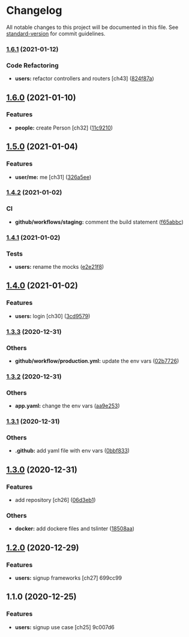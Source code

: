 # Changelog

All notable changes to this project will be documented in this file. See [standard-version](https://github.com/conventional-changelog/standard-version) for commit guidelines.

### [1.6.1](https://github.com/brucegroverlee/crowdcheck-backend/compare/v1.6.0...v1.6.1) (2021-01-12)


### Code Refactoring

* **users:** refactor controllers and routers [ch43] ([824f87a](https://github.com/brucegroverlee/crowdcheck-backend/commit/824f87abaa51b13633feeb3dc934b7a6e6486050))

## [1.6.0](https://github.com/brucegroverlee/crowdcheck-backend/compare/v1.5.0...v1.6.0) (2021-01-10)


### Features

* **people:** create Person [ch32] ([11c9210](https://github.com/brucegroverlee/crowdcheck-backend/commit/11c92104743c0fb3c1e75b77871d529e1d2ffbc1))

## [1.5.0](https://github.com/brucegroverlee/crowdcheck-backend/compare/v1.4.2...v1.5.0) (2021-01-04)


### Features

* **user/me:** me [ch31] ([326a5ee](https://github.com/brucegroverlee/crowdcheck-backend/commit/326a5eeb7daa7e22de9bed4947b49924d0801b4f))

### [1.4.2](https://github.com/brucegroverlee/crowdcheck-backend/compare/v1.4.1...v1.4.2) (2021-01-02)


### CI

* **github/workflows/staging:** comment the build statement ([f65abbc](https://github.com/brucegroverlee/crowdcheck-backend/commit/f65abbc38f4b0eff05da7da239a3bbab1c404fa3))

### [1.4.1](https://github.com/brucegroverlee/crowdcheck-backend/compare/v1.4.0...v1.4.1) (2021-01-02)


### Tests

* **users:** rename the mocks ([e2e21f8](https://github.com/brucegroverlee/crowdcheck-backend/commit/e2e21f84d7e94f797a58cad9e4831be6c43de554))

## [1.4.0](https://github.com/brucegroverlee/crowdcheck-backend/compare/v1.3.3...v1.4.0) (2021-01-02)


### Features

* **users:** login [ch30] ([3cd9579](https://github.com/brucegroverlee/crowdcheck-backend/commit/3cd95795dc9a91c60193b62b0fbcdd0c656dc84c))

### [1.3.3](https://github.com/brucegroverlee/crowdcheck-backend/compare/v1.3.2...v1.3.3) (2020-12-31)


### Others

* **github/workflow/production.yml:** update the env vars ([02b7726](https://github.com/brucegroverlee/crowdcheck-backend/commit/02b7726055a8768e912cbc37d1410c49bef0ff10))

### [1.3.2](https://github.com/brucegroverlee/crowdcheck-backend/compare/v1.3.1...v1.3.2) (2020-12-31)


### Others

* **app.yaml:** change the env vars ([aa9e253](https://github.com/brucegroverlee/crowdcheck-backend/commit/aa9e253328180d7ce86f98fb618be3f08586ce02))

### [1.3.1](https://github.com/brucegroverlee/crowdcheck-backend/compare/v1.3.0...v1.3.1) (2020-12-31)


### Others

* **.github:** add yaml file with env vars ([0bbf833](https://github.com/brucegroverlee/crowdcheck-backend/commit/0bbf83305dce3581c9f247eda9191546f0426197))

## [1.3.0](https://github.com/brucegroverlee/crowdcheck-backend/compare/v1.2.0...v1.3.0) (2020-12-31)


### Features

* add repository [ch26] ([06d3eb1](https://github.com/brucegroverlee/crowdcheck-backend/commit/06d3eb1ffe1df86d0e72561d63f48827a29e139e))


### Others

* **docker:** add dockere files and tslinter ([18508aa](https://github.com/brucegroverlee/crowdcheck-backend/commit/18508aa2a23cef7bccd14d826efeb8f705fa6875))

## [1.2.0](///compare/v1.1.0...v1.2.0) (2020-12-29)


### Features

* **users:** signup frameworks [ch27] 699cc99

## 1.1.0 (2020-12-25)


### Features

* **users:** signup use case [ch25] 9c007d6
